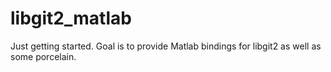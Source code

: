 # libgit2_matlab

Just getting started. Goal is to provide Matlab bindings for libgit2 as well as some porcelain.

